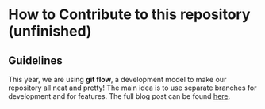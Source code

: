 # How to Contribute to this repository (unfinished)

## Guidelines

This year, we are using **git flow**, a development model to make our repository all neat and pretty!
The main idea is to use separate branches for development and for features. The full blog post can be found [here](blogpost).

[blogpost]: http://nvie.com/posts/a-successful-git-branching-model/
